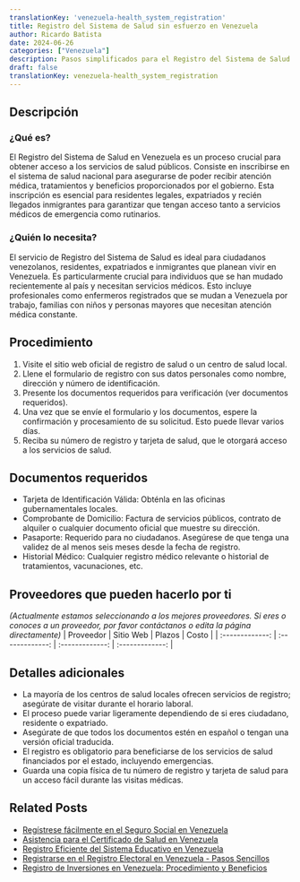 ```yaml
---
translationKey: 'venezuela-health_system_registration'
title: Registro del Sistema de Salud sin esfuerzo en Venezuela
author: Ricardo Batista
date: 2024-06-26
categories: ["Venezuela"]
description: Pasos simplificados para el Registro del Sistema de Salud en Venezuela. Guía esencial para expatriados, inmigrantes y locales.
draft: false
translationKey: venezuela-health_system_registration
---
```


## Descripción
### ¿Qué es?
El Registro del Sistema de Salud en Venezuela es un proceso crucial para obtener acceso a los servicios de salud públicos. Consiste en inscribirse en el sistema de salud nacional para asegurarse de poder recibir atención médica, tratamientos y beneficios proporcionados por el gobierno. Esta inscripción es esencial para residentes legales, expatriados y recién llegados inmigrantes para garantizar que tengan acceso tanto a servicios médicos de emergencia como rutinarios.

### ¿Quién lo necesita?
El servicio de Registro del Sistema de Salud es ideal para ciudadanos venezolanos, residentes, expatriados e inmigrantes que planean vivir en Venezuela. Es particularmente crucial para individuos que se han mudado recientemente al país y necesitan servicios médicos. Esto incluye profesionales como enfermeros registrados que se mudan a Venezuela por trabajo, familias con niños y personas mayores que necesitan atención médica constante.

## Procedimiento

1. Visite el sitio web oficial de registro de salud o un centro de salud local.
2. Llene el formulario de registro con sus datos personales como nombre, dirección y número de identificación.
3. Presente los documentos requeridos para verificación (ver documentos requeridos).
4. Una vez que se envíe el formulario y los documentos, espere la confirmación y procesamiento de su solicitud. Esto puede llevar varios días.
5. Reciba su número de registro y tarjeta de salud, que le otorgará acceso a los servicios de salud.

## Documentos requeridos

- Tarjeta de Identificación Válida: Obténla en las oficinas gubernamentales locales.
- Comprobante de Domicilio: Factura de servicios públicos, contrato de alquiler o cualquier documento oficial que muestre su dirección.
- Pasaporte: Requerido para no ciudadanos. Asegúrese de que tenga una validez de al menos seis meses desde la fecha de registro.
- Historial Médico: Cualquier registro médico relevante o historial de tratamientos, vacunaciones, etc.

## Proveedores que pueden hacerlo por ti
_(Actualmente estamos seleccionando a los mejores proveedores. Si eres o conoces a un proveedor, por favor contáctanos o edita la página directamente)_
| Proveedor        |     Sitio Web     |     Plazos    |       Costo      |
| :-------------: | :-------------: |  :-------------: | :-------------: |

## Detalles adicionales

- La mayoría de los centros de salud locales ofrecen servicios de registro; asegúrate de visitar durante el horario laboral.
- El proceso puede variar ligeramente dependiendo de si eres ciudadano, residente o expatriado.
- Asegúrate de que todos los documentos estén en español o tengan una versión oficial traducida.
- El registro es obligatorio para beneficiarse de los servicios de salud financiados por el estado, incluyendo emergencias.
- Guarda una copia física de tu número de registro y tarjeta de salud para un acceso fácil durante las visitas médicas.


## Related Posts

- [Regístrese fácilmente en el Seguro Social en Venezuela](https://tramitit.com/es/guides/venezuela/inscripción_en_la_seguridad_social/)
- [Asistencia para el Certificado de Salud en Venezuela](https://tramitit.com/es/guides/venezuela/certificado_de_salud/)
- [Registro Eficiente del Sistema Educativo en Venezuela](https://tramitit.com/es/guides/venezuela/inscripción_al_sistema_educativo/)
- [Registrarse en el Registro Electoral en Venezuela - Pasos Sencillos](https://tramitit.com/es/guides/venezuela/inscripción_en_el_registro_electoral/)
- [Registro de Inversiones en Venezuela: Procedimiento y Beneficios](https://tramitit.com/es/guides/venezuela/inscripción_al_registro_de_inversiones/)